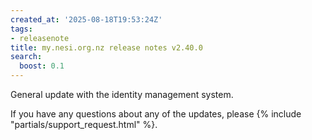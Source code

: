```yaml
---
created_at: '2025-08-18T19:53:24Z'
tags:
- releasenote
title: my.nesi.org.nz release notes v2.40.0
search:
  boost: 0.1
---
```


General update with the identity management system.

If you have any questions about any of the updates, please
{% include "partials/support_request.html" %}.
